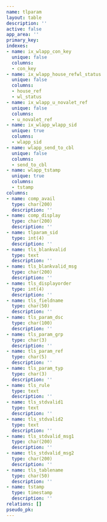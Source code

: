 ```yaml
---
name: tlparam
layout: table
description: ''
active: false
app_area: ''
primary_key: 
indexes:
- name: ix_wlapp_con_key
  unique: false
  columns:
  - con_key
- name: ix_wlapp_house_refwl_status
  unique: false
  columns:
  - house_ref
  - wl_status
- name: ix_wlapp_u_novalet_ref
  unique: false
  columns:
  - u_novalet_ref
- name: ix_wlapp_wlapp_sid
  unique: true
  columns:
  - wlapp_sid
- name: wlapp_send_to_cbl
  unique: false
  columns:
  - send_to_cbl
- name: wlapp_tstamp
  unique: true
  columns:
  - tstamp
columns:
- name: comp_avail
  type: char(200)
  description: ''
- name: comp_display
  type: char(200)
  description: ''
- name: tlparam_sid
  type: int(4)
  description: ''
- name: tls_blankvalid
  type: text
  description: ''
- name: tls_blankvalid_msg
  type: char(200)
  description: ''
- name: tls_displayorder
  type: int(4)
  description: ''
- name: tls_fieldname
  type: char(50)
  description: ''
- name: tls_param_dsc
  type: char(100)
  description: ''
- name: tls_param_grp
  type: char(3)
  description: ''
- name: tls_param_ref
  type: char(5)
  description: ''
- name: tls_param_typ
  type: char(3)
  description: ''
- name: tls_rule
  type: text
  description: ''
- name: tls_stdvalid1
  type: text
  description: ''
- name: tls_stdvalid2
  type: text
  description: ''
- name: tls_stdvalid_msg1
  type: char(200)
  description: ''
- name: tls_stdvalid_msg2
  type: char(200)
  description: ''
- name: tls_tablename
  type: char(50)
  description: ''
- name: tstamp
  type: timestamp
  description: ''
relations: []
pseudo_pk: 
---
```


